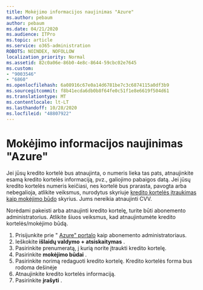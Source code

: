 ```yaml
---
title: Mokėjimo informacijos naujinimas "Azure"
ms.author: pebaum
author: pebaum
ms.date: 04/21/2020
ms.audience: ITPro
ms.topic: article
ms.service: o365-administration
ROBOTS: NOINDEX, NOFOLLOW
localization_priority: Normal
ms.assetid: 82c0a06e-86b0-4e8c-8644-59cbc02e7645
ms.custom:
- "9003546"
- "6860"
ms.openlocfilehash: 6a08916c67e0a14d6781be7c3c6874115a0df3b9
ms.sourcegitcommit: f8b41ecda6db0b8f64fe0c51f1e8e6619f504d61
ms.translationtype: MT
ms.contentlocale: lt-LT
ms.lasthandoff: 10/28/2020
ms.locfileid: "48807922"
---
```

# <a name="update-payment-details-in-azure"></a>Mokėjimo informacijos naujinimas "Azure"

Jei jūsų kredito kortelė bus atnaujinta, o numeris lieka tas pats, atnaujinkite esamą kredito kortelės informaciją, pvz., galiojimo pabaigos datą. Jei jūsų kredito kortelės numeris keičiasi, nes kortelė bus prarasta, pavogta arba nebegalioja, atlikite veiksmus, nurodytus skyriuje [kredito kortelės įtraukimas kaip mokėjimo būdo](https://docs.microsoft.com/azure/cost-management-billing/manage/change-credit-card?WT.mc_id=Portal-Microsoft_Azure_Support#addcard) skyrius. Jums nereikia atnaujinti CVV.

Norėdami pakeisti arba atnaujinti kredito kortelę, turite būti abonemento administratorius. Atlikite šiuos veiksmus, kad atnaujintumėte kredito kortelės/mokėjimo būdą.

1. Prisijunkite prie " [Azure" portalo](https://portal.azure.com/) kaip abonemento administratoriaus.
2. Ieškokite **išlaidų valdymo + atsiskaitymas** .
3. Pasirinkite prenumeratą, į kurią norite įtraukti kredito kortelę.
4. Pasirinkite **mokėjimo būdai** .
5. Pasirinkite norimą redaguoti kredito kortelę. Kredito kortelės forma bus rodoma dešinėje
6. Atnaujinkite kredito kortelės informaciją.
7. Pasirinkite **įrašyti** .
